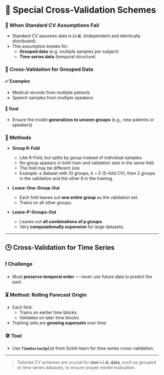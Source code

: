 # 🧪 Special Cross-Validation Schemes

### 📌 When Standard CV Assumptions Fail
- Standard CV assumes data is **i.i.d.** (independent and identically distributed).
- This assumption breaks for:
  - **Grouped data** (e.g. multiple samples per subject)
  - **Time series data** (temporal structure)


### 👥 Cross-Validation for Grouped Data

#### ✅ Examples
- Medical records from multiple patients
- Speech samples from multiple speakers

#### 🎯 Goal
- Ensure the model **generalizes to unseen groups** (e.g., new patients or speakers)

### 🔄 Methods

- **Group K-Fold**
  - Like K-Fold, but splits by group instead of individual samples.
  - No group appears in both train and validation sets in the same fold.
  - The fold may be different size
  - Example: a dataset with 10 groups, k = 5 (5-fold CV), then 2 groups in the validation and the other 8 in the training.
  

- **Leave-One-Group-Out**
  - Each fold leaves out **one entire group** as the validation set.
  - Trains on all other groups.

- **Leave-P-Groups-Out**
  - Leaves out **all combinations of p groups**.
  - Very **computationally expensive** for large datasets.

---

## 🕒 Cross-Validation for Time Series

### ❗ Challenge
- Must **preserve temporal order** — never use future data to predict the past.

### ⏳ Method: Rolling Forecast Origin
- Each fold:
  - Trains on earlier time blocks.
  - Validates on later time blocks.
- Training sets are **growing supersets** over time.

### 🛠 Tool
- Use **`TimeSeriesSplit`** from Scikit-learn for time series cross-validation.

---

> Tailored CV schemes are crucial for **non-i.i.d. data**, such as grouped or time series datasets, to ensure proper model evaluation.
